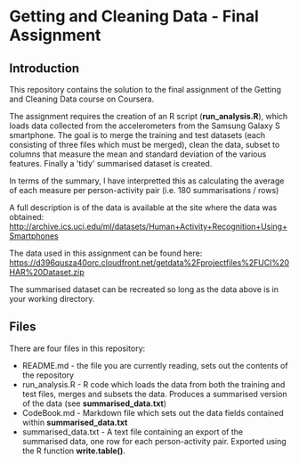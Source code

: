 # Getting and Cleaning Data - Final Assignment

## Introduction

This repository contains the solution to the final assignment of the Getting and Cleaning Data course on Coursera.

The assignment requires the creation of an R script (**run_analysis.R**), which loads data collected from the accelerometers from the Samsung Galaxy S smartphone. The goal is to merge the training and test datasets (each consisting of three files which must be merged), clean the data, subset to columns that measure the mean and standard deviation of the various features. Finally a 'tidy' summarised dataset is created.

In terms of the summary, I have interpretted this as calculating the average of each measure per person-activity pair (i.e. 180 summarisations / rows)

A full description is of the data is available at the site where the data was obtained: http://archive.ics.uci.edu/ml/datasets/Human+Activity+Recognition+Using+Smartphones

The data used in this assignment can be found here: https://d396qusza40orc.cloudfront.net/getdata%2Fprojectfiles%2FUCI%20HAR%20Dataset.zip

The summarised dataset can be recreated so long as the data above is in your working directory.

## Files

There are four files in this repository:
* README.md - the file you are currently reading, sets out the contents of the repository
* run_analysis.R - R code which loads the data from both the training and test files, merges and subsets the data. Produces a summarised version of the data (see **summarised_data.txt**)
* CodeBook.md - Markdown file which sets out the data fields contained within **summarised_data.txt**
* summarised_data.txt - A text file containing an export of the summarised data, one row for each person-activity pair. Exported using the R function **write.table()**.